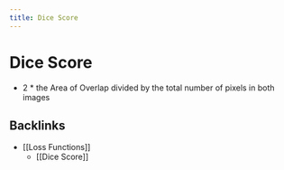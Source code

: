 ```yaml
---
title: Dice Score
---
```


# Dice Score
- 2 * the Area of Overlap divided by the total number of pixels in both images



## Backlinks
* [[Loss Functions]]
	* [[Dice Score]]

